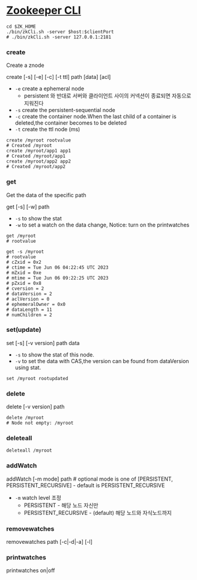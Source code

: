 
# [Zookeeper CLI](https://zookeeper.apache.org/doc/r3.8.1/zookeeperCLI.html)

```shell
cd $ZK_HOME
./bin/zkCli.sh -server $host:$clientPort
# ./bin/zkCli.sh -server 127.0.0.1:2181
```

### create

Create a znode  

create [-s] [-e] [-c] [-t ttl] path [data] [acl]

- `-e` create a ephemeral node
  - persistent 와 반대로 서버와 클라이언트 사이의 커넥션이 종료되면 자동으로 지워진다
- `-s` create the persistent-sequential node
- `-c` create the container node.When the last child of a container is deleted,the container becomes to be deleted
- `-t` create the ttl node (ms)


```shell
create /myroot rootvalue
# Created /myroot
create /myroot/app1 app1
# Created /myroot/app1
create /myroot/app2 app2
# Created /myroot/app2
```

### get

Get the data of the specific path

get [-s] [-w] path

- `-s` to show the stat
- `-w` to set a watch on the data change, Notice: turn on the printwatches

```shell
get /myroot
# rootvalue

get -s /myroot
# rootvalue
# cZxid = 0x2
# ctime = Tue Jun 06 04:22:45 UTC 2023
# mZxid = 0xe
# mtime = Tue Jun 06 09:22:25 UTC 2023
# pZxid = 0x8
# cversion = 2
# dataVersion = 2
# aclVersion = 0
# ephemeralOwner = 0x0
# dataLength = 11
# numChildren = 2
```

### set(update)

set [-s] [-v version] path data

- `-s` to show the stat of this node.
- `-v` to set the data with CAS,the version can be found from dataVersion using stat.

```shell
set /myroot rootupdated
```

### delete

delete [-v version] path

```shell
delete /myroot
# Node not empty: /myroot
```

### deleteall

```shell
deleteall /myroot
```

### addWatch

addWatch [-m mode] path # optional mode is one of [PERSISTENT, PERSISTENT_RECURSIVE] - default is PERSISTENT_RECURSIVE

- `-m` watch level 조정
  - PERSISTENT - 해당 노드 자신만
  - PERSISTENT_RECURSIVE - (default) 해당 노드와 자식노드까지
  
### removewatches 

removewatches path [-c|-d|-a] [-l]

### printwatches

printwatches on|off

